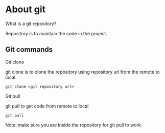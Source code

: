 # About git

What is a git repository?

Repository is to maintain the code in the project.

## Git commands

Git clone 

git clone is to clone the repository using repository url  from the remote to local. 

`git clone <git repository url>`

Git pull

git pull to get code from remote to local

`git pull`

Note: make sure you are inside the repository for git pull to work.
